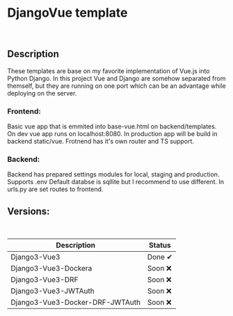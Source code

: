 # DjangoVue template
<br />

## Description
These templates are base on my favorite implementation of Vue.js into Python Django. In this project Vue and Django are somehow separated from themself, but they are running on one port which can be an advantage while deploying on the server. 

### Frontend:
Basic vue app that is emmited into base-vue.html on backend/templates. 
On dev vue app runs on localhost:8080. In production app will be build in backend static/vue.
Frotnend has it's own router and TS support. 

### Backend:
Backend has prepared settings modules for local, staging and production.
Supports .env 
Default databse is sqllite but I recommend to use different.
In urls.py are set routes to frontend. 

## Versions: 

<br />

Description | Status
--- | ---
Django3-Vue3 | Done ✔
Django3-Vue3-Dockera | Soon ❌
Django3-Vue3-DRF | Soon ❌
Django3-Vue3-JWTAuth | Soon ❌ 
Django3-Vue3-Docker-DRF-JWTAuth | Soon ❌

